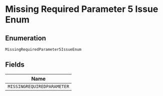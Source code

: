 
# Missing Required Parameter 5 Issue Enum

## Enumeration

`MissingRequiredParameter5IssueEnum`

## Fields

| Name |
|  --- |
| `MISSINGREQUIREDPARAMETER` |

